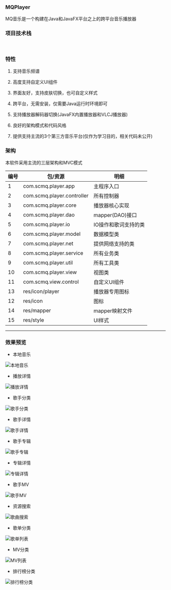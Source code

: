 ### MQPlayer <a href="https://github.com/v-scmq/mq-player"><img src="https://img.shields.io/badge/GitHub-success.svg" alt></a> <a href="https://gitee.com/scmq/mq-player/"><img src="https://img.shields.io/badge/Gitee-blue.svg" alt></a>
MQ音乐是一个构建在Java和JavaFX平台之上的跨平台音乐播放器

### 项目技术栈
<div>
    <img src="https://img.shields.io/badge/Java-1.8-success.svg" alt>
    <img src="https://img.shields.io/badge/JavaFX-UI-success.svg" alt>
    <img src="https://img.shields.io/badge/Spring-4.3-blue.svg" alt>
    <img src="https://img.shields.io/badge/MyBatis-3.5-blue.svg" alt>
    <img src="https://img.shields.io/badge/VLCJ-4.2-green.svg" alt>
    <img src="https://img.shields.io/badge/SQLite-3.28-red.svg" alt>
</div>

### 特性
1. 支持音乐频谱
2. 高度支持自定义UI组件
3. 界面友好，支持皮肤切换，也可自定义样式
4. 跨平台，无需安装，仅需要Java运行时环境即可
5. 支持播放器解码器切换(JavaFX内置播放器和VLCJ播放器)

6. 良好的架构模式和代码风格
7. 提供支持主流的3个第三方音乐平台(仅作为学习目的，相关代码未公开)

### 架构
本软件采用主流的三层架构和MVC模式

|  编号    | 包/资源 | 明细 |
| ------   | ------ | ----- |
|  1   | com.scmq.player.app        | 主程序入口 |
|  2   | com.scmq.player.controller | 所有控制器 |
|  3   | com.scmq.player.core       | 播放器核心实现 |
|  4   | com.scmq.player.dao        | mapper(DAO)接口 |
|  5   | com.scmq.player.io         | IO操作和歌词支持的类 |
|  6   | com.scmq.player.model      | 数据模型类 |
|  7   | com.scmq.player.net        | 提供网络支持的类 |
|  8   | com.scmq.player.service    | 所有业务类 |
|  9   | com.scmq.player.util       | 所有工具类 |
|  10  | com.scmq.player.view       | 视图类 |
|  11  | com.scmq.view.control      | 自定义UI组件 |
|  13  | res/icon/player            | 播放器专用图标 |
|  12  | res/icon                   | 图标 |
|  14  | res/mapper                 | mapper映射文件 |
|  15  | res/style                  | UI样式 |

***
### 效果预览
+ 本地音乐

![本地音乐](https://gitee.com/scmq/mq-player/raw/main/preview/1.png "本地音乐")

+ 播放详情

![播放详情](https://gitee.com/scmq/mq-player/raw/main/preview/2.png "背景虚化")

+ 歌手分类

![歌手分类](https://gitee.com/scmq/mq-player/raw/main/preview/3.png "歌手分类")

+ 歌手详情

![歌手详情](https://gitee.com/scmq/mq-player/raw/main/preview/4.png "歌手详情")

+ 歌手专辑

![歌手专辑](https://gitee.com/scmq/mq-player/raw/main/preview/5.png "歌手专辑")

+ 专辑详情

![专辑详情](https://gitee.com/scmq/mq-player/raw/main/preview/6.png "专辑详情")

+ 歌手MV

![歌手MV](https://gitee.com/scmq/mq-player/raw/main/preview/7.png "歌手MV列表")

+ 资源搜索

![歌曲搜索](https://gitee.com/scmq/mq-player/raw/main/preview/8.png "资源搜索")

+ 歌单分类

![歌单列表](https://gitee.com/scmq/mq-player/raw/main/preview/9.png "歌单列表")

+ MV分类

![MV列表](https://gitee.com/scmq/mq-player/raw/main/preview/10.png "MV列表")

+ 排行榜分类

![排行榜分类](https://gitee.com/scmq/mq-player/raw/main/preview/11.png "排行榜分类")
